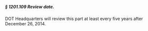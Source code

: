 ##### § 1201.109 Review date. #####

DOT Headquarters will review this part at least every five years after December 26, 2014.